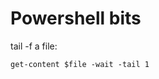 Powershell bits
======================================

tail -f a file:

```
get-content $file -wait -tail 1
```
